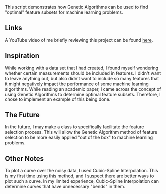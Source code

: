 This script demonstrates how Genetic Algorithms can be used to find "optimal" feature subsets for machine learning problems.

## Links
A YouTube video of me briefly reviewing this project can be found [here](https://www.youtube.com/watch?v=COLO7cGP2sA).

## Inspiration
While working with a data set that I had created, I found myself wondering whether certain measurements should be included in features.  I didn't want to leave anything out, but also didn't want to include so many features that it might negatively impact the performance of some machine learning algorithms.  While reading an academic paper, I came across the concept of using Genetic Algorithms to determine optimal feature subsets.  Therefore, I chose to implement an example of this being done.

## The Future
In the future, I may make a class to specifically facilitate the feature selection process.  This will allow the Genetic Algorithm method of feature selection to be more easily applied "out of the box" to machine learning problems.

## Other Notes
To plot a curve over the noisy data, I used Cubic-Spline Interpolation.  This is my first time using this method, and I suspect there are better ways to plot such a curve.  In my limited experience, Cubic-Spline Interpolation can determine curves that have unnecessary "bends" in them.
